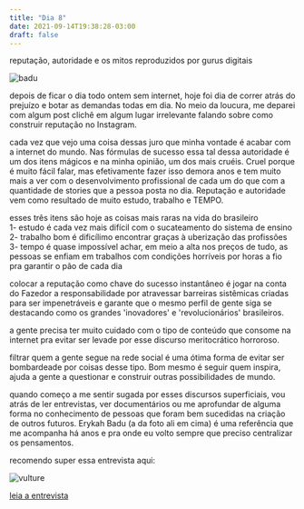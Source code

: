 ```yaml
---
title: "Dia 8"
date: 2021-09-14T19:38:28-03:00
draft: false
---
```


reputação, autoridade e os mitos reproduzidos por gurus digitais

![badu](/img/badu.png)

depois de ficar o dia todo ontem sem internet, hoje foi dia de correr atrás do prejuízo e botar as demandas todas em dia. No meio da loucura, me deparei com algum post clichê em algum lugar irrelevante falando sobre como construir reputação no Instagram.  

cada vez que vejo uma coisa dessas juro que minha vontade é acabar com a internet do mundo. Nas fórmulas de sucesso essa tal dessa autoridade é um dos itens mágicos e na minha opinião, um dos mais cruéis. Cruel porque é muito fácil falar, mas efetivamente fazer isso demora anos e tem muito mais a ver com o desenvolvimento profissional de cada um do que com a quantidade de stories que a pessoa posta no dia. Reputação e autoridade vem como resultado de muito estudo, trabalho e TEMPO.

esses três itens são hoje as coisas mais raras na vida do brasileiro </br>
1- estudo é cada vez mais difícil com o sucateamento do sistema de ensino</br>
2- trabalho bom é dificílimo encontrar graças à uberização das profissões</br>
3- tempo é quase impossível achar, em meio a alta nos preços de tudo, as pessoas se enfiam em trabalhos com condições horríveis por horas a fio pra garantir o pão de cada dia</br>

colocar a reputação como chave do sucesso instantâneo é jogar na conta do Fazedor a responsabilidade por atravessar barreiras sistêmicas criadas para ser impenetráveis e garante que o mesmo perfil de gente siga se destacando como os grandes 'inovadores' e 'revolucionários' brasileiros.

a gente precisa ter muito cuidado com o tipo de conteúdo que consome na internet pra evitar ser levade por esse discurso meritocrático horroroso. 

filtrar quem a gente segue na rede social é uma ótima forma de evitar ser bombardeade por coisas desse tipo. Bom mesmo é seguir quem inspira, ajuda a gente a questionar e construir outras possibilidades de mundo. 

quando começo a me sentir sugada por esses discursos superficiais, vou atrás de ler entrevistas, ver documentários ou me aprofundar de alguma forma no conhecimento de pessoas que foram bem sucedidas na criação de outros futuros. Erykah Badu (a da foto ali em cima) é uma referência que me acompanha há anos e pra onde eu volto sempre que preciso centralizar os pensamentos.

recomendo super essa entrevista aqui:

![vulture](/img/vulture_badu.png)

[leia a entrevista](https://www.vulture.com/2018/01/erykah-badu-in-conversation.html)

